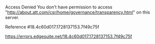 Access Denied
You don't have permission to access "http://about.att.com/csr/home/governance/transparency.html" on this server.

Reference #18.4c60d017.1728137153.7f49c75f

https://errors.edgesuite.net/18.4c60d017.1728137153.7f49c75f